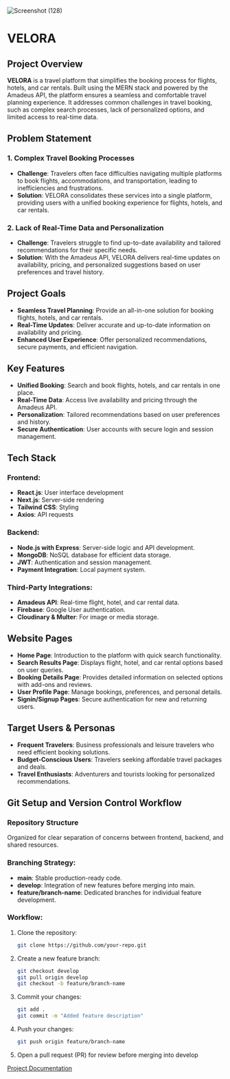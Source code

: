 ![Screenshot (128)](https://github.com/user-attachments/assets/2970da76-8d72-4673-97ca-226b9f7faad8)

# VELORA

## Project Overview
**VELORA** is a travel platform that simplifies the booking process for flights, hotels, and car rentals. Built using the MERN stack and powered by the Amadeus API, the platform ensures a seamless and comfortable travel planning experience. It addresses common challenges in travel booking, such as complex search processes, lack of personalized options, and limited access to real-time data.

## Problem Statement

### 1. Complex Travel Booking Processes
- **Challenge**: Travelers often face difficulties navigating multiple platforms to book flights, accommodations, and transportation, leading to inefficiencies and frustrations.
- **Solution**: VELORA consolidates these services into a single platform, providing users with a unified booking experience for flights, hotels, and car rentals.

### 2. Lack of Real-Time Data and Personalization
- **Challenge**: Travelers struggle to find up-to-date availability and tailored recommendations for their specific needs.
- **Solution**: With the Amadeus API, VELORA delivers real-time updates on availability, pricing, and personalized suggestions based on user preferences and travel history.

## Project Goals
- **Seamless Travel Planning**: Provide an all-in-one solution for booking flights, hotels, and car rentals.
- **Real-Time Updates**: Deliver accurate and up-to-date information on availability and pricing.
- **Enhanced User Experience**: Offer personalized recommendations, secure payments, and efficient navigation.

## Key Features
- **Unified Booking**: Search and book flights, hotels, and car rentals in one place.
- **Real-Time Data**: Access live availability and pricing through the Amadeus API.
- **Personalization**: Tailored recommendations based on user preferences and history.
- **Secure Authentication**: User accounts with secure login and session management.

## Tech Stack
### Frontend:
- **React.js**: User interface development
- **Next.js**: Server-side rendering
- **Tailwind CSS**: Styling
- **Axios**: API requests

### Backend:
- **Node.js with Express**: Server-side logic and API development.
- **MongoDB**: NoSQL database for efficient data storage.
- **JWT**: Authentication and session management.
- **Payment Integration**: Local payment system.

### Third-Party Integrations:
- **Amadeus API**: Real-time flight, hotel, and car rental data.
- **Firebase**: Google User authentication.
- **Cloudinary & Multer**: For image or media storage.

## Website Pages
- **Home Page**: Introduction to the platform with quick search functionality.
- **Search Results Page**: Displays flight, hotel, and car rental options based on user queries.
- **Booking Details Page**: Provides detailed information on selected options with add-ons and reviews.
- **User Profile Page**: Manage bookings, preferences, and personal details.
- **Signin/Signup Pages**: Secure authentication for new and returning users.

## Target Users & Personas
- **Frequent Travelers**: Business professionals and leisure travelers who need efficient booking solutions.
- **Budget-Conscious Users**: Travelers seeking affordable travel packages and deals.
- **Travel Enthusiasts**: Adventurers and tourists looking for personalized recommendations.

## Git Setup and Version Control Workflow
### Repository Structure
Organized for clear separation of concerns between frontend, backend, and shared resources.

### Branching Strategy:
- **main**: Stable production-ready code.
- **develop**: Integration of new features before merging into main.
- **feature/branch-name**: Dedicated branches for individual feature development.

### Workflow:
1. Clone the repository:
   ```bash
   git clone https://github.com/your-repo.git
2. Create a new feature branch:
   ```bash
   git checkout develop
   git pull origin develop
   git checkout -b feature/branch-name
3. Commit your changes:
   ```bash
   git add .
   git commit -m "Added feature description"
4. Push your changes:
   ```bash
   git push origin feature/branch-name
5. Open a pull request (PR) for review before merging into develop

[Project Documentation](https://docs.google.com/document/d/1O82YTVqZ-_SUhHJcMBG5jeNwFkb9wCF6QOkoGKuQyy4/edit?usp=sharing)
